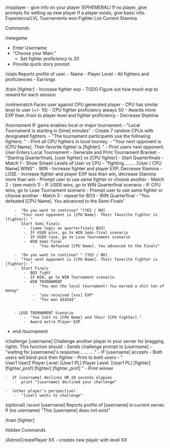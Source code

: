 /myplayer - give info on your player (EPHEMERAL)
If no player, give prompts for setting up new player
If a player exists, give basic info.
Experience/LVL
Tournaments won
Fighter List
Current Stamina

Commands

/newgame
  -  Enter Username
  -  "Choose your Main."
      -  Set fighter proficiency to 20
  -  Provide quick story prompt

/stats
  Reports profile of user.
    -  Name
    -  Player Level
    -  All fighters and proficiencies
    -  Earnings
  
/train [fighter]
    -  Increase fighter exp
    -  TODO Figure out how much exp to reward for each session
    
    
/onlinematch
    Faces user against CPU generated player
    -  CPU has similar level to user (+/- 10)
    -  CPU fighter proficiency always 50
    -  Awards more EXP than /train to player level and fighter proficiency
    -  Decrease Stamina
  
  
/tournament
    IF game enables local or major tournament
        -  "Local Tournament is starting in [time] minutes"
        -  Create 7 random CPUs with designated fighters.
        -  "The tournament participants use the following fighters: "
            -  Print all CPU fighters in local tourney. 
        -  "Your next opponent is [CPU Name]. Their favorite fighter is [fighter]: "
            -  Print users next opponent.
        User Enters Local Tournament
        -  Generate and Print Tournament Bracket
        -  "Starting Quarterfinals, [user fighter] vs [CPU fighter]
        -  Start Quarterfinals
            -  Match 1
                -  Show Smash Levels of User vs CPU
                -  "fighting......... [User / CPU Name] WINS"
                -  WIN - Increase fighter and player EXP, Decrease Stamina
                -  LOSE - Increase fighter and player EXP less than win, decrease Stamina more than win
            -  Prompt user to use same fighter or choose another
            -  Match 2
                - (see match 1)
                - IF USER wins, go to WIN Quarterfinal scenario
                - IF CPU wins, go to Lose Tournament scenario
            -  Prompt user to use same fighter or choose another
            -  Match 3
                - repeat for BO3
            -  WIN Quarterfinal
                -  "You defeated [CPU Name]. You advanced to the Semi-Finals"
                
        -  "Do you want to continue? "[YES / NO]
        -  "Your next opponent is [CPU Name]. Their favorite fighter is [fighter]: "
        -  Start Semi-finals
            -  (same logic as quarterfinals BO3)
            -  IF USER wins, go to WIN Semi-final scenario
            -  IF USER lose, go to Lose Tournament scenario
            -  WIN Semi-final
                -  "You defeated [CPU Name]. You advanced to the Finals"
                
        -  "Do you want to continue? " [YES / NO]
        -  "Your next opponent is [CPU Name]. Their favorite fighter is [fighter]: "
        -  Start Finals
            -  BO3 fight
            -  IF WIN, go to WIN Tournament scenario
            -  WIN TOURNAMENT
                -  "You won the local tournament! You earned a shit ton of money"
                -  "you received [xxx] EXP"
                -  "You won $$$$$$"
                
                
        - LOSE TOURNAMENT Scenario
            -  "You lost to [CPU Name] and their [CPU fighter]."
            -  Award extra Player EXP
   
 - end /tournament
            
            
/challenge [username]
    Challenge another player in your server for bragging rights. This function should 
    -  Sends challenge prompt to [username]
    -  "waiting for [username]'s response... ... ... "
    -  IF [username] accepts
        -  Both users will blind-pick their fighter
        -  Print to both users
            -  "  
                  User1                           User2
                  Player Level: [User1 PL]        Player Level: [User1 PL] 
                  [fighter] [fighter_prof]        [fighter] [fighter_prof]
               "
            -  Print winner
                  
    -  IF [username] declines OR 20 seconds elapses
        -  print "[username] declined your challenge"
    
    -  (other player's perspective)
        -  "[user] wants to challenge"



(optional) /scout [username]
  Reports profile of [username] in current server.
  If (no username) "This [username] does not exist"
  
  

/train [fighter]
  
  
  
Hidden Commands

/AdminCreatePlayer XX - creates new player with level XX
